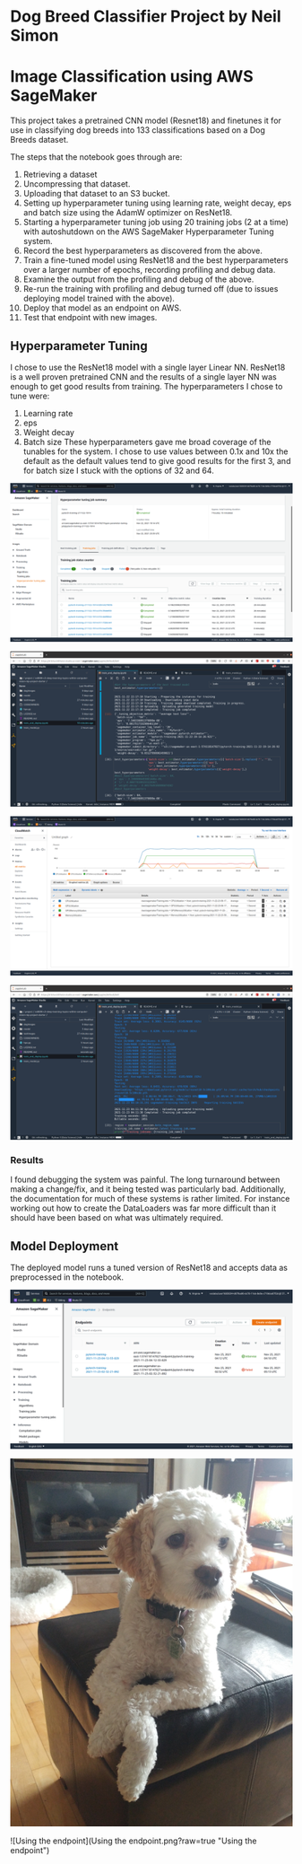 # Dog Breed Classifier Project by Neil Simon
# Image Classification using AWS SageMaker

This project takes a pretrained CNN model (Resnet18) and finetunes it for use in classifying dog breeds into 133 classifications based on a Dog Breeds dataset.

The steps that the notebook goes through are:

1. Retrieving a dataset
1. Uncompressing that dataset.
1. Uploading that dataset to an S3 bucket.
1. Setting up hyperparameter tuning using learning rate, weight decay, eps and batch size using the AdamW optimizer on ResNet18.
1. Starting a hyperparameter tuning job using 20 training jobs (2 at a time) with autoshutdown on the AWS SageMaker Hyperparameter Tuning system.
1. Record the best hyperparameters as discovered from the above.
1. Train a fine-tuned model using ResNet18 and the best hyperparameters over a larger number of epochs, recording profiling and debug data.
1. Examine the output from the profiling and debug of the above.
1. Re-run the training with profiling and debug turned off (due to issues deploying model trained with the above).
1. Deploy that model as an endpoint on AWS.
1. Test that endpoint with new images.

## Hyperparameter Tuning
I chose to use the ResNet18 model with a single layer Linear NN. ResNet18 is a well proven pretrained CNN and the results of a single layer NN was enough to get good results from training.
The hyperparameters I chose to tune were:
1. Learning rate
1. eps
1. Weight decay
1. Batch size
These hyperparameters gave me broad coverage of the tunables for the system. I chose to use values between 0.1x and 10x the default as the default values tend to give good results for the first 3, and for batch size I stuck with the options of 32 and 64.


![Hyperparameter Training Job](Hyperparameter_training_job.png?raw=true "Hyperparameter training job")

![Hyperparameters best results](Hyperparameters_best_results.png?raw=true "Hyperparameters best results")

![Training job resource use](Training_job_resource_use.png?raw=true "Training job resource use")

![Training job output](Training_job_output.png?raw=true "Training job output")


### Results
I found debugging the system was painful. The long turnaround between making a change/fix, and it being tested was particularly bad. Additionally, the documentation for much of these systems is rather limited. For instance working out how to create the DataLoaders was far more difficult than it should have been based on what was ultimately required.

## Model Deployment
The deployed model runs a tuned version of ResNet18 and accepts data as preprocessed in the notebook.

![Deployed endpoint](deployed_endpoint.png?raw=true "Deployed endpoint")

![Penny for testing](testImages/Penny.png?raw=true "Penny for testing")

![Using the endpoint](Using the endpoint.png?raw=true "Using the endpoint")

